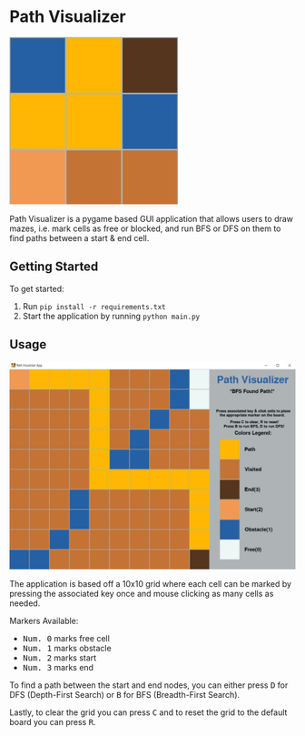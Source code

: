 # Path Visualizer
![Path Visualizer Logo](logo.JPG)

Path Visualizer is a pygame based GUI application that allows users to draw mazes, i.e. mark cells as free or blocked, and run BFS or DFS on them to find paths between a start & end cell.

## Getting Started

To get started:

1. Run ```pip install -r requirements.txt```
1. Start the application by running ``` python main.py ```

## Usage

![Path Visualizer Screenshot](screenshot.JPG)

The application is based off a 10x10 grid where each cell can be marked by pressing the associated key once and mouse clicking as many cells as needed.

Markers Available:

- <kbd>Num. 0</kbd> marks free cell
- <kbd>Num. 1</kbd> marks obstacle
- <kbd>Num. 2</kbd> marks start
- <kbd>Num. 3</kbd> marks end

To find a path between the start and end nodes, you can either press <kbd>D</kbd> for DFS (Depth-First Search) or <kbd>B</kbd> for BFS (Breadth-First Search).

Lastly, to clear the grid you can press <kbd>C</kbd> and to reset the grid to the default board you can press <kbd>R</kbd>.
